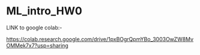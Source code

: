# ML_intro_HW0


LINK to google colab:- 
 
https://colab.research.google.com/drive/1pxBOgrQpmYBo_3003OwZW8MvOMMek7x7?usp=sharing
